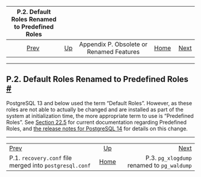<!--?xml version="1.0" encoding="UTF-8" standalone="no"?-->

|                    P.2. Default Roles Renamed to Predefined Roles                   |                                                                         |                                          |                                                       |                                                                   |
| :---------------------------------------------------------------------------------: | :---------------------------------------------------------------------- | :--------------------------------------: | ----------------------------------------------------: | ----------------------------------------------------------------: |
| [Prev](recovery-config.html "P.1. recovery.conf file merged into postgresql.conf")  | [Up](appendix-obsolete.html "Appendix P. Obsolete or Renamed Features") | Appendix P. Obsolete or Renamed Features | [Home](index.html "PostgreSQL 17devel Documentation") |  [Next](pgxlogdump.html "P.3. pg_xlogdump renamed to pg_waldump") |

***

## P.2. Default Roles Renamed to Predefined Roles [#](#DEFAULT-ROLES)



PostgreSQL 13 and below used the term “Default Roles”. However, as these roles are not able to actually be changed and are installed as part of the system at initialization time, the more appropriate term to use is “Predefined Roles”. See [Section 22.5](predefined-roles.html "22.5. Predefined Roles") for current documentation regarding Predefined Roles, and [the release notes for PostgreSQL 14](release-prior.html "E.2. Prior Releases") for details on this change.

***

|                                                                                     |                                                                         |                                                                   |
| :---------------------------------------------------------------------------------- | :---------------------------------------------------------------------: | ----------------------------------------------------------------: |
| [Prev](recovery-config.html "P.1. recovery.conf file merged into postgresql.conf")  | [Up](appendix-obsolete.html "Appendix P. Obsolete or Renamed Features") |  [Next](pgxlogdump.html "P.3. pg_xlogdump renamed to pg_waldump") |
| P.1. `recovery.conf` file merged into `postgresql.conf`                             |          [Home](index.html "PostgreSQL 17devel Documentation")          |                        P.3. `pg_xlogdump` renamed to `pg_waldump` |
